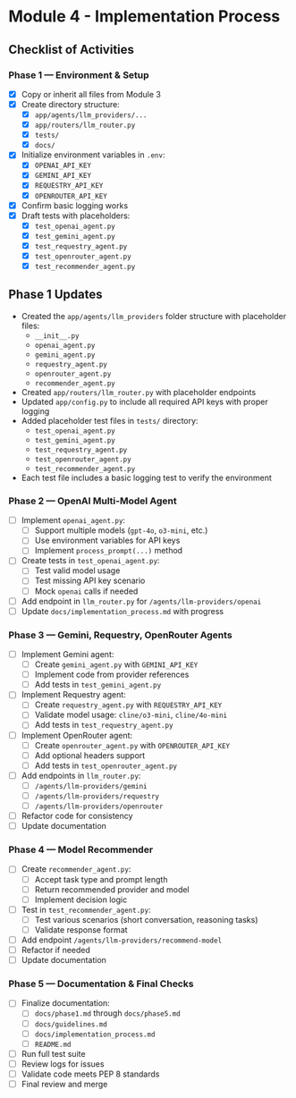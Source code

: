 # Module 4 - Implementation Process

## Checklist of Activities

### Phase 1 — Environment & Setup
- [x] Copy or inherit all files from Module 3
- [x] Create directory structure:
  - [x] `app/agents/llm_providers/...`
  - [x] `app/routers/llm_router.py`
  - [x] `tests/`
  - [x] `docs/`
- [x] Initialize environment variables in `.env`:
  - [x] `OPENAI_API_KEY`
  - [x] `GEMINI_API_KEY`
  - [x] `REQUESTRY_API_KEY`
  - [x] `OPENROUTER_API_KEY`
- [x] Confirm basic logging works
- [x] Draft tests with placeholders:
  - [x] `test_openai_agent.py`
  - [x] `test_gemini_agent.py`
  - [x] `test_requestry_agent.py`
  - [x] `test_openrouter_agent.py`
  - [x] `test_recommender_agent.py`

## Phase 1 Updates
- Created the `app/agents/llm_providers` folder structure with placeholder files:
  - `__init__.py`
  - `openai_agent.py`
  - `gemini_agent.py`
  - `requestry_agent.py`
  - `openrouter_agent.py`
  - `recommender_agent.py`
- Created `app/routers/llm_router.py` with placeholder endpoints
- Updated `app/config.py` to include all required API keys with proper logging
- Added placeholder test files in `tests/` directory:
  - `test_openai_agent.py`
  - `test_gemini_agent.py`
  - `test_requestry_agent.py`
  - `test_openrouter_agent.py`
  - `test_recommender_agent.py`
- Each test file includes a basic logging test to verify the environment

### Phase 2 — OpenAI Multi-Model Agent
- [ ] Implement `openai_agent.py`:
  - [ ] Support multiple models (`gpt-4o`, `o3-mini`, etc.)
  - [ ] Use environment variables for API keys
  - [ ] Implement `process_prompt(...)` method
- [ ] Create tests in `test_openai_agent.py`:
  - [ ] Test valid model usage
  - [ ] Test missing API key scenario
  - [ ] Mock `openai` calls if needed
- [ ] Add endpoint in `llm_router.py` for `/agents/llm-providers/openai`
- [ ] Update `docs/implementation_process.md` with progress

### Phase 3 — Gemini, Requestry, OpenRouter Agents
- [ ] Implement Gemini agent:
  - [ ] Create `gemini_agent.py` with `GEMINI_API_KEY`
  - [ ] Implement code from provider references
  - [ ] Add tests in `test_gemini_agent.py`
- [ ] Implement Requestry agent:
  - [ ] Create `requestry_agent.py` with `REQUESTRY_API_KEY`
  - [ ] Validate model usage: `cline/o3-mini`, `cline/4o-mini`
  - [ ] Add tests in `test_requestry_agent.py`
- [ ] Implement OpenRouter agent:
  - [ ] Create `openrouter_agent.py` with `OPENROUTER_API_KEY`
  - [ ] Add optional headers support
  - [ ] Add tests in `test_openrouter_agent.py`
- [ ] Add endpoints in `llm_router.py`:
  - [ ] `/agents/llm-providers/gemini`
  - [ ] `/agents/llm-providers/requestry`
  - [ ] `/agents/llm-providers/openrouter`
- [ ] Refactor code for consistency
- [ ] Update documentation

### Phase 4 — Model Recommender
- [ ] Create `recommender_agent.py`:
  - [ ] Accept task type and prompt length
  - [ ] Return recommended provider and model
  - [ ] Implement decision logic
- [ ] Test in `test_recommender_agent.py`:
  - [ ] Test various scenarios (short conversation, reasoning tasks)
  - [ ] Validate response format
- [ ] Add endpoint `/agents/llm-providers/recommend-model`
- [ ] Refactor if needed
- [ ] Update documentation

### Phase 5 — Documentation & Final Checks
- [ ] Finalize documentation:
  - [ ] `docs/phase1.md` through `docs/phase5.md`
  - [ ] `docs/guidelines.md`
  - [ ] `docs/implementation_process.md`
  - [ ] `README.md`
- [ ] Run full test suite
- [ ] Review logs for issues
- [ ] Validate code meets PEP 8 standards
- [ ] Final review and merge
